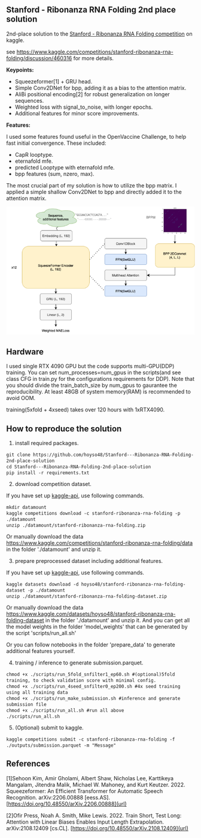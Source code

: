 ## Stanford - Ribonanza RNA Folding 2nd place solution

2nd-place solution to the [Stanford - Ribonanza RNA Folding competition](https://www.kaggle.com/competitions/stanford-ribonanza-rna-folding) on kaggle. 

see https://www.kaggle.com/competitions/stanford-ribonanza-rna-folding/discussion/460316 for more details.

**Keypoints:**

- Squeezeformer[1] + GRU head.
- Simple Conv2DNet for bpp, adding it as a bias to the attention matrix.
- AliBi positional encoding[2] for robust generalization on longer sequences.
- Weighted loss with signal_to_noise, with longer epochs.
- Additional features for minor score improvements.

**Features:**

I used some features found useful in the OpenVaccine Challenge, to help fast initial convergence. These included:

- CapR looptype.
- eternafold mfe.
- predicted Looptype with eternafold mfe.
- bpp features (sum, nzero, max).

The most crucial part of my solution is how to utilize the bpp matrix. I applied a simple shallow Conv2DNet to bpp and directly added it to the attention matrix.

![](model_architecture.png)

## Hardware
I used single RTX 4090 GPU but the code supports multi-GPU(DDP) training. You can set num_processes=num_gpus in the scripts(and see class CFG in train.py for the configurations requirements for DDP). Note that you should divide the train_batch_size by num_gpus to gaurantee the reproducibility.
At least 48GB of system memory(RAM) is recommended to avoid OOM.

training(5xfold + 4xseed) takes over 120 hours with 1xRTX4090. 


## How to reproduce the solution
1. install required packages.
```
git clone https://github.com/hoyso48/Stanford---Ribonanza-RNA-Folding-2nd-place-solution
cd Stanford---Ribonanza-RNA-Folding-2nd-place-solution
pip install -r requirements.txt
```
2. download competition dataset.

If you have set up [kaggle-api](https://github.com/Kaggle/kaggle-api), use following commands.
```
mkdir datamount
kaggle competitions download -c stanford-ribonanza-rna-folding -p ./datamount
unzip ./datamount/stanford-ribonanza-rna-folding.zip 
```
Or manually download the data https://www.kaggle.com/competitions/stanford-ribonanza-rna-folding/data in the folder './datamount' and unzip it.

3. prepare preprocessed dataset including additional features.

If you have set up [kaggle-api](https://github.com/Kaggle/kaggle-api), use following commands.
```
kaggle datasets download -d hoyso48/stanford-ribonanza-rna-folding-dataset -p ./datamount
unzip ./datamount/stanford-ribonanza-rna-folding-dataset.zip 
```

Or manually download  the data https://www.kaggle.com/datasets/hoyso48/stanford-ribonanza-rna-folding-dataset in the folder './datamount' and unzip it.
And you can get all the model weights in the folder 'model_weights' that can be generated by the script 'scripts/run_all.sh'

Or you can follow notebooks in the folder 'prepare_data' to generate additional features yourself.

4. training / inference to generate submission.parquet.
```
chmod +x ./scripts/run_5fold_snfilter1_ep60.sh #(optional)5fold training, to check validation score with minimal config.
chmod +x ./scripts/run_4seed_snfilter0_ep200.sh #4x seed training using all training data
chmod +x ./scripts/run_make_submission.sh #inference and generate submission file
chmod +x ./scripts/run_all.sh #run all above
./scripts/run_all.sh
```

5. (Optional) submit to kaggle.
```
kaggle competitions submit -c stanford-ribonanza-rna-folding -f ./outputs/submission.parquet -m "Message"
```
## References
[1]Sehoon Kim, Amir Gholami, Albert Shaw, Nicholas Lee, Karttikeya Mangalam, Jitendra Malik, Michael W. Mahoney, and Kurt Keutzer. 2022. Squeezeformer: An Efficient Transformer for Automatic Speech Recognition. arXiv:2206.00888 [eess.AS]. [https://doi.org/10.48550/arXiv.2206.00888](url)

[2]Ofir Press, Noah A. Smith, Mike Lewis. 2022. Train Short, Test Long: Attention with Linear Biases Enables Input Length Extrapolation. arXiv:2108.12409 [cs.CL]. [https://doi.org/10.48550/arXiv.2108.12409](url)
